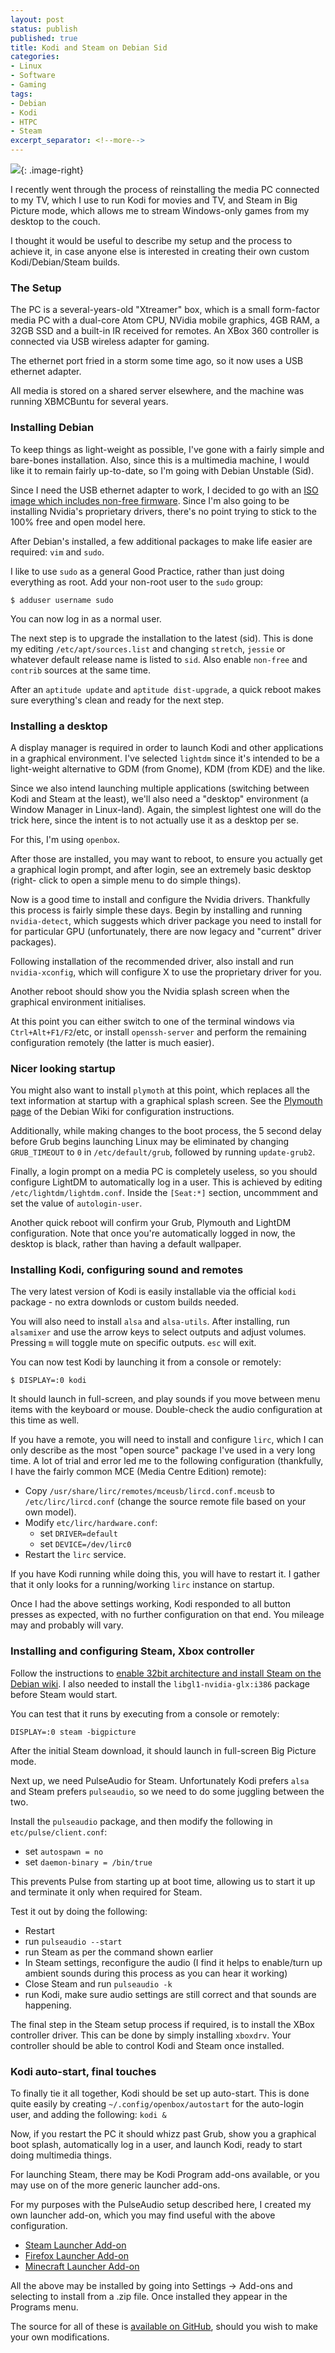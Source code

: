 ```yaml
---
layout: post
status: publish
published: true
title: Kodi and Steam on Debian Sid
categories:
- Linux
- Software
- Gaming
tags:
- Debian
- Kodi
- HTPC
- Steam
excerpt_separator: <!--more-->
---
```


![](/assets/posts/2016-06-10-debian-kodi-steam.png){: .image-right}

I recently went through the process of reinstalling the media PC connected to my
TV, which I use to run Kodi for movies and TV, and Steam in Big Picture mode,
which allows me to stream Windows-only games from my desktop to the couch.

I thought it would be useful to describe my setup and the process to achieve it,
in case anyone else is interested in creating their own custom Kodi/Debian/Steam
builds.

<!--more-->


### The Setup

The PC is a several-years-old "Xtreamer" box, which is a small form-factor media
PC with a dual-core Atom CPU, NVidia mobile graphics, 4GB RAM, a 32GB SSD and a
built-in IR received for remotes. An XBox 360 controller is connected via USB
wireless adapter for gaming.

The ethernet port fried in a storm some time ago, so it now uses a USB ethernet
adapter.

All media is stored on a shared server elsewhere, and the machine was running
XBMCBuntu for several years.


### Installing Debian

To keep things as light-weight as possible, I've gone with a fairly simple and
bare-bones installation. Also, since this is a multimedia machine, I would like
it to remain fairly up-to-date, so I'm going with Debian Unstable (Sid).

Since I need the USB ethernet adapter to work, I decided to go with an [ISO image
which includes non-free firmware](http://cdimage.debian.org/cdimage/unofficial/non-free/cd-including-firmware/).
Since I'm also going to be installing Nvidia's proprietary drivers, there's no
point trying to stick to the 100% free and open model here.

After Debian's installed, a few additional packages to make life easier are
required: `vim` and `sudo`.

I like to use `sudo` as a general Good Practice, rather than just doing
everything as root. Add your non-root user to the `sudo` group:

`$ adduser username sudo`

You can now log in as a normal user.

The next step is to upgrade the installation to the latest (sid). This is done
my editing `/etc/apt/sources.list` and changing `stretch`, `jessie` or whatever
default release name is listed to `sid`. Also enable `non-free` and `contrib`
sources at the same time.

After an `aptitude update` and `aptitude dist-upgrade`, a quick reboot makes
sure everything's clean and ready for the next step.


### Installing a desktop

A display manager is required in order to launch Kodi and other applications in
a graphical environment. I've selected `lightdm` since it's intended to be a
light-weight alternative to GDM (from Gnome), KDM (from KDE) and the like.

Since we also intend launching multiple applications (switching between Kodi and
Steam at the least), we'll also need a "desktop" environment (a Window Manager
in Linux-land). Again, the simplest lightest one will do the trick here, since
the intent is to not actually use it as a desktop per se.

For this, I'm using `openbox`.

After those are installed, you may want to reboot, to ensure you actually get a
graphical login prompt, and after login, see an extremely basic desktop (right-
click to open a simple menu to do simple things).

Now is a good time to install and configure the Nvidia drivers. Thankfully
this process is fairly simple these days. Begin by installing and running
`nvidia-detect`, which suggests which driver package you need to install for
for particular GPU (unfortunately, there are now legacy and "current" driver
packages).

Following installation of the recommended driver, also install and run
`nvidia-xconfig`, which will configure X to use the proprietary driver for you.

Another reboot should show you the Nvidia splash screen when the graphical
environment initialises.

At this point you can either switch to one of the terminal windows via
`Ctrl+Alt+F1/F2`/etc, or install `openssh-server` and perform the remaining
configuration remotely (the latter is much easier).


### Nicer looking startup

You might also want to install `plymoth` at this point, which replaces all the
text information at startup with a graphical splash screen. See the
[Plymouth page](https://wiki.debian.org/plymouth) of the Debian Wiki for
configuration instructions.

Additionally, while making changes to the boot process, the 5 second delay
before Grub begins launching Linux may be eliminated by changing `GRUB_TIMEOUT`
to `0` in `/etc/default/grub`, followed by running `update-grub2`.

Finally, a login prompt on a media PC is completely useless, so you should
configure LightDM to automatically log in a user. This is achieved by editing
`/etc/lightdm/lightdm.conf`. Inside the `[Seat:*]` section, uncommment and set
the value of `autologin-user`.

Another quick reboot will confirm your Grub, Plymouth and LightDM configuration.
Note that once you're automatically logged in now, the desktop is black, rather
than having a default wallpaper.


### Installing Kodi, configuring sound and remotes

The very latest version of Kodi is easily installable via the official `kodi`
package - no extra downlods or custom builds needed.

You will also need to install `alsa` and `alsa-utils`. After installing, run
`alsamixer` and use the arrow keys to select outputs and adjust volumes.
Pressing `m` will toggle mute on specific outputs. `esc` will exit.

You can now test Kodi by launching it from a console or remotely:

`$ DISPLAY=:0 kodi`

It should launch in full-screen, and play sounds if you move between menu items
with the keyboard or mouse. Double-check the audio configuration at this time as
well.

If you have a remote, you will need to install and configure `lirc`, which I can
only describe as the most "open source" package I've used in a very long time.
A lot of trial and error led me to the following configuration (thankfully, I
have the fairly common MCE (Media Centre Edition) remote):

- Copy `/usr/share/lirc/remotes/mceusb/lircd.conf.mceusb` to
`/etc/lirc/lircd.conf` (change the source remote file based on your own model).
- Modify `etc/lirc/hardware.conf`:
  - set `DRIVER=default`
  - set `DEVICE=/dev/lirc0`
- Restart the `lirc` service.

If you have Kodi running while doing this, you will have to restart it. I gather
that it only looks for a running/working `lirc` instance on startup.

Once I had the above settings working, Kodi responded to all button presses as
expected, with no further configuration on that end. You mileage may and
probably will vary.


### Installing and configuring Steam, Xbox controller

Follow the instructions to
[enable 32bit architecture and install Steam on the Debian wiki](https://wiki.debian.org/Steam).
I also needed to install the `libgl1-nvidia-glx:i386` package before Steam would
start.

You can test that it runs by executing from a console or remotely:

`DISPLAY=:0 steam -bigpicture`

After the initial Steam download, it should launch in full-screen Big Picture
mode.

Next up, we need PulseAudio for Steam. Unfortunately Kodi prefers `alsa` and
Steam prefers `pulseaudio`, so we need to do some juggling between the two.

Install the `pulseaudio` package, and then modify the following in
`etc/pulse/client.conf`:

- set `autospawn = no`
- set `daemon-binary = /bin/true`

This prevents Pulse from starting up at boot time, allowing us to start it up
and terminate it only when required for Steam.

Test it out by doing the following:

- Restart
- run `pulseaudio --start`
- run Steam as per the command shown earlier
- In Steam settings, reconfigure the audio (I find it helps to enable/turn up
    ambient sounds during this process as you can hear it working)
- Close Steam and run `pulseaudio -k`
- run Kodi, make sure audio settings are still correct and that sounds are
    happening.

The final step in the Steam setup process if required, is to install the XBox
controller driver. This can be done by simply installing `xboxdrv`. Your
controller should be able to control Kodi and Steam once installed.


### Kodi auto-start, final touches

To finally tie it all together, Kodi should be set up auto-start. This is done
quite easily by creating `~/.config/openbox/autostart` for the auto-login user,
and adding the following: `kodi &`

Now, if you restart the PC it should whizz past Grub, show you a graphical boot
splash, automatically log in a user, and launch Kodi, ready to start doing
multimedia things.

For launching Steam, there may be Kodi Program add-ons available, or you may
use on of the more generic launcher add-ons.

For my purposes with the PulseAudio setup described here, I created my own
launcher add-on, which you may find useful with the above configuration.

- [Steam Launcher Add-on](/assets/files/steam.zip)
- [Firefox Launcher Add-on](/assets/files/firefox.zip)
- [Minecraft Launcher Add-on](/assets/files/minecraft.zip)

All the above may be installed by going into Settings -> Add-ons and selecting
to install from a .zip file. Once installed they appear in the Programs menu.

The source for all of these is
[available on GitHub](https://github.com/shrimpza/kodi-addons), should you wish
to make your own modifications.
